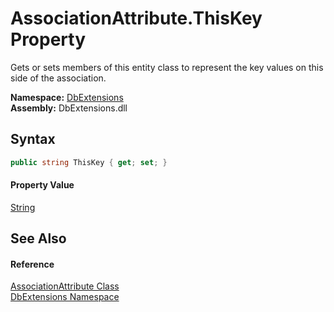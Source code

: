 AssociationAttribute.ThisKey Property
=====================================
Gets or sets members of this entity class to represent the key values on this side of the association.
  
**Namespace:** [DbExtensions][1]  
**Assembly:** DbExtensions.dll

Syntax
------

```csharp
public string ThisKey { get; set; }
```

#### Property Value
[String][2]

See Also
--------

#### Reference
[AssociationAttribute Class][3]  
[DbExtensions Namespace][1]  

[1]: ../README.md
[2]: https://learn.microsoft.com/dotnet/api/system.string
[3]: README.md